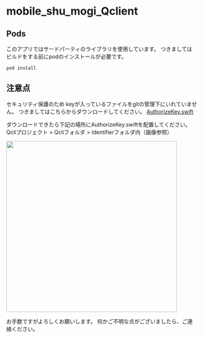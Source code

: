 # mobile_shu_mogi_Qclient

## Pods
このアプリではサードパーティのライブラリを使用しています。
つきましてはビルドをする前にpodのインストールが必要です。

```
pod install
```

## 注意点
セキュリティ保護のため
keyが入っているファイルをgitの管理下にいれていません。
つきましてはこちらからダウンロードしてください。
[AuthorizeKey.swift](https://drive.google.com/file/d/1qKWMKNfbzYZpQ60GqGwkNnW-HyWW-CEM/view?usp=sharing)

ダウンロードできたら下記の場所にAuthorizeKey.swiftを配置してください。
Qcliプロジェクト > Qcliフォルダ > Identifierフォルダ内（画像参照）

<img src="https://user-images.githubusercontent.com/62702170/107642415-32620900-6cb8-11eb-8bee-6e58b6b8866b.png" width="450px">

お手数ですがよろしくお願いします。
何かご不明な点がございましたら、ご連絡ください。
